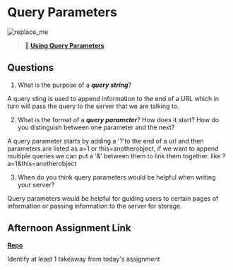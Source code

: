 # Query Parameters

![replace_me](https://codeworks.blob.core.windows.net/public/assets/img/illustrations/placeholder.svg)

> **📖 [Using Query Parameters](https://codeworksacademy.com/fs-student-guide/resources/wk5/01-Query-Parameters)**

## Questions

1. What is the purpose of a ***query string***?

A query sting is used to append information to the end of a URL which in turn will pass the query to the server that we are talking to.

2. What is the format of a ***query parameter***? How does it start? How do you distinguish between one parameter and the next?

A query parameter starts by adding a '?'to the end of a url and then parameters are listed as a=1 or this=anotherobject, if we want to append multiple queries we can put a '&' between them to link them together. like ?a=1&this=anotherobject

3. When do you think query parameters would be helpful when writing your server?

Query parameters would be helpful for guiding users to certain pages of information or passing information to the server for storage.

## Afternoon Assignment Link

**[Repo](https://github.com/jsphbowers/<ASSIGNMENT_REPO>)**

Identify at least 1 takeaway from today's assignment
